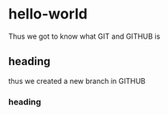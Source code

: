 # hello-world
Thus we got to know what GIT and GITHUB is
## heading
thus we created a new branch in GITHUB
### heading
